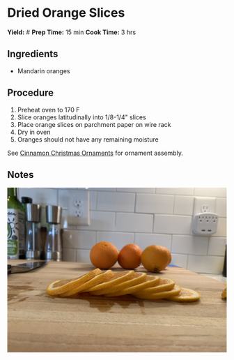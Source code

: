 # Dried Orange Slices
**Yield:** #
**Prep Time:** 15 min
**Cook Time:** 3 hrs

## Ingredients
- Mandarin oranges

## Procedure
1. Preheat oven to 170 F
2. Slice oranges latitudinally into 1/8-1/4" slices
3. Place orange slices on parchment paper on wire rack
4. Dry in oven
5. Oranges should not have any remaining moisture

See [Cinnamon Christmas Ornaments](/Cinnamon%20Christmas%20Ornaments.md) for ornament assembly.

## Notes

![image](.attachments/79c521a2e468a46cc9368bdf862762b889214b93.jpeg) 